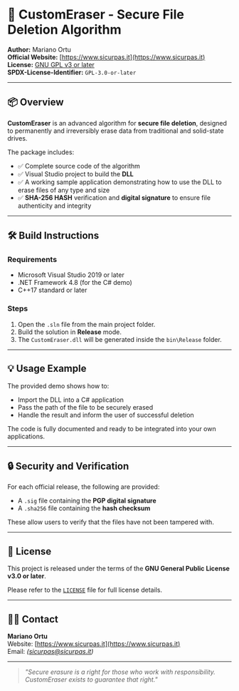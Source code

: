 # 🔐 CustomEraser - Secure File Deletion Algorithm

**Author:** Mariano Ortu  
**Official Website:** [https://www.sicurpas.it](https://www.sicurpas.it)  
**License:** [GNU GPL v3 or later](https://www.gnu.org/licenses/gpl-3.0.html)  
**SPDX-License-Identifier:** `GPL-3.0-or-later`

---

## 📦 Overview

**CustomEraser** is an advanced algorithm for **secure file deletion**, designed to permanently and irreversibly erase data from traditional and solid-state drives.

The package includes:

- ✅ Complete source code of the algorithm
- ✅ Visual Studio project to build the **DLL**
- ✅ A working sample application demonstrating how to use the DLL to erase files of any type and size
- ✅ **SHA-256 HASH** verification and **digital signature** to ensure file authenticity and integrity

---

## 🛠️ Build Instructions

### Requirements

- Microsoft Visual Studio 2019 or later
- .NET Framework 4.8 (for the C# demo)
- C++17 standard or later

### Steps

1. Open the `.sln` file from the main project folder.
2. Build the solution in **Release** mode.
3. The `CustomEraser.dll` will be generated inside the `bin\Release` folder.

---

## 💡 Usage Example

The provided demo shows how to:

- Import the DLL into a C# application
- Pass the path of the file to be securely erased
- Handle the result and inform the user of successful deletion

The code is fully documented and ready to be integrated into your own applications.

---

## 🔒 Security and Verification

For each official release, the following are provided:

- A `.sig` file containing the **PGP digital signature**
- A `.sha256` file containing the **hash checksum**

These allow users to verify that the files have not been tampered with.

---

## 📄 License

This project is released under the terms of the **GNU General Public License v3.0 or later**.

Please refer to the [`LICENSE`](./LICENSE) file for full license details.

---

## 🧑‍💻 Contact

**Mariano Ortu**  
Website: [https://www.sicurpas.it](https://www.sicurpas.it)  
Email: *(sicurpas@sicurpas.it)*

---

> *"Secure erasure is a right for those who work with responsibility. CustomEraser exists to guarantee that right."*
